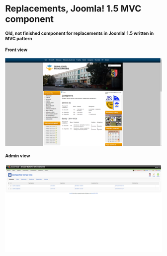 # Replacements, Joomla! 1.5 MVC component

#### Old, not finished component for replacements in Joomla! 1.5 written in MVC pattern

#### Front view

![front view](https://github.com/orzechdev/replacements-joomla-MVC-component/blob/beta/README_files/3_front.png)

#### Admin view

![admin view](https://github.com/orzechdev/replacements-joomla-MVC-component/blob/beta/README_files/3_admin.png)
